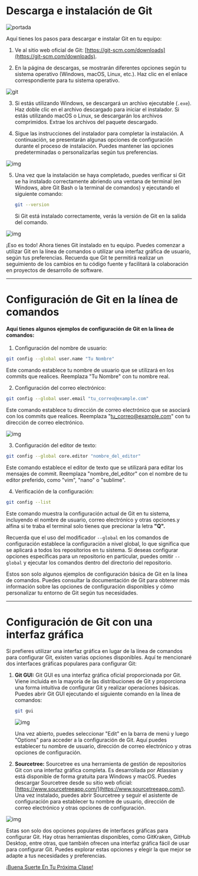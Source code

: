 # Descarga e instalación de Git

![portada](https://www.hostinger.es/tutoriales/wp-content/uploads/sites/7/2017/04/git-for-windows.png)

Aquí tienes los pasos para descargar e instalar Git en tu equipo:

1. Ve al sitio web oficial de Git: [https://git-scm.com/downloads](https://git-scm.com/downloads).

2. En la página de descargas, se mostrarán diferentes opciones según tu sistema operativo (Windows, macOS, Linux, etc.). Haz clic en el enlace correspondiente para tu sistema operativo.

![git](https://d33wubrfki0l68.cloudfront.net/42576fcf96af9adb8354488a9510994a25afe63f/c4ad4/img/2023/02/09/cara-install-git-di-windows/install-dan-download-git-terhubung-ke-github-002.png)

3. Si estás utilizando Windows, se descargará un archivo ejecutable (`.exe`). Haz doble clic en el archivo descargado para iniciar el instalador. Si estás utilizando macOS o Linux, se descargarán los archivos comprimidos. Extrae los archivos del paquete descargado.

4. Sigue las instrucciones del instalador para completar la instalación. A continuación, se presentarán algunas opciones de configuración durante el proceso de instalación. Puedes mantener las opciones predeterminadas o personalizarlas según tus preferencias.

![img](https://www.neoguias.com/wp-content/uploads/2020/05/instalar-git-windows-03.png)

5. Una vez que la instalación se haya completado, puedes verificar si Git se ha instalado correctamente abriendo una ventana de terminal (en Windows, abre Git Bash o la terminal de comandos) y ejecutando el siguiente comando:

   ```bash
   git --version
   ```

   Si Git está instalado correctamente, verás la versión de Git en la salida del comando.

![img](https://linuxhint.com/wp-content/uploads/2022/09/image10.png)

¡Eso es todo! Ahora tienes Git instalado en tu equipo. Puedes comenzar a utilizar Git en la línea de comandos o utilizar una interfaz gráfica de usuario, según tus preferencias. Recuerda que Git te permitirá realizar un seguimiento de los cambios en tu código fuente y facilitará la colaboración en proyectos de desarrollo de software.

---

# Configuración de Git en la línea de comandos

#### Aquí tienes algunos ejemplos de configuración de Git en la línea de comandos:

1. Configuración del nombre de usuario:

```bash
git config --global user.name "Tu Nombre"
```
Este comando establece tu nombre de usuario que se utilizará en los commits que realices. Reemplaza "Tu Nombre" con tu nombre real.

2. Configuración del correo electrónico:

```bash
git config --global user.email "tu_correo@example.com"
```
Este comando establece tu dirección de correo electrónico que se asociará con los commits que realices. Reemplaza "tu_correo@example.com" con tu dirección de correo electrónico.

![img](https://1.bp.blogspot.com/-PWK4gDGa0GQ/YItalgCRuRI/AAAAAAAAD6Q/AvHpHm0oW5An4fUF4a2A4g9tq3fdE1ewgCLcBGAsYHQ/s448/2.configurar-usuario.png)

3. Configuración del editor de texto:

```bash
git config --global core.editor "nombre_del_editor"
```
Este comando establece el editor de texto que se utilizará para editar los mensajes de commit. Reemplaza "nombre_del_editor" con el nombre de tu editor preferido, como "vim", "nano" o "sublime".

4. Verificación de la configuración:

```bash
git config --list
```
Este comando muestra la configuración actual de Git en tu sistema, incluyendo el nombre de usuario, correo electrónico y otras opciones.y alfina si te traba el terminal solo tienes que precionar la letra **"Q".** 

Recuerda que el uso del modificador `--global` en los comandos de configuración establece la configuración a nivel global, lo que significa que se aplicará a todos los repositorios en tu sistema. Si deseas configurar opciones específicas para un repositorio en particular, puedes omitir `--global` y ejecutar los comandos dentro del directorio del repositorio.

Estos son solo algunos ejemplos de configuración básica de Git en la línea de comandos. Puedes consultar la documentación de Git para obtener más información sobre las opciones de configuración disponibles y cómo personalizar tu entorno de Git según tus necesidades.

---

# Configuración de Git con una interfaz gráfica

Si prefieres utilizar una interfaz gráfica en lugar de la línea de comandos para configurar Git, existen varias opciones disponibles. Aquí te mencionaré dos interfaces gráficas populares para configurar Git:

1. **Git GUI:**
   Git GUI es una interfaz gráfica oficial proporcionada por Git. Viene incluida en la mayoría de las distribuciones de Git y proporciona una forma intuitiva de configurar Git y realizar operaciones básicas. Puedes abrir Git GUI ejecutando el siguiente comando en la línea de comandos:

   ```bash
   git gui
   ```
   ![img](https://encrypted-tbn0.gstatic.com/images?q=tbn:ANd9GcRjO0ofLYZzWuWiYgEbh3euZuDvqO_ZIL5kAg&usqp=CAU)

   Una vez abierto, puedes seleccionar "Edit" en la barra de menú y luego "Options" para acceder a la configuración de Git. Aquí puedes establecer tu nombre de usuario, dirección de correo electrónico y otras opciones de configuración.

2. **Sourcetree:**
   Sourcetree es una herramienta de gestión de repositorios Git con una interfaz gráfica completa. Es desarrollada por Atlassian y está disponible de forma gratuita para Windows y macOS. Puedes descargar Sourcetree desde su sitio web oficial: [https://www.sourcetreeapp.com/](https://www.sourcetreeapp.com/). Una vez instalado, puedes abrir Sourcetree y seguir el asistente de configuración para establecer tu nombre de usuario, dirección de correo electrónico y otras opciones de configuración.

![img](https://blog.sourcetreeapp.com/files/2017/01/win_2_header.png)

Estas son solo dos opciones populares de interfaces gráficas para configurar Git. Hay otras herramientas disponibles, como GitKraken, GitHub Desktop, entre otras, que también ofrecen una interfaz gráfica fácil de usar para configurar Git. Puedes explorar estas opciones y elegir la que mejor se adapte a tus necesidades y preferencias.

[¡Buena Suerte En Tu Próxima Clase!]()
